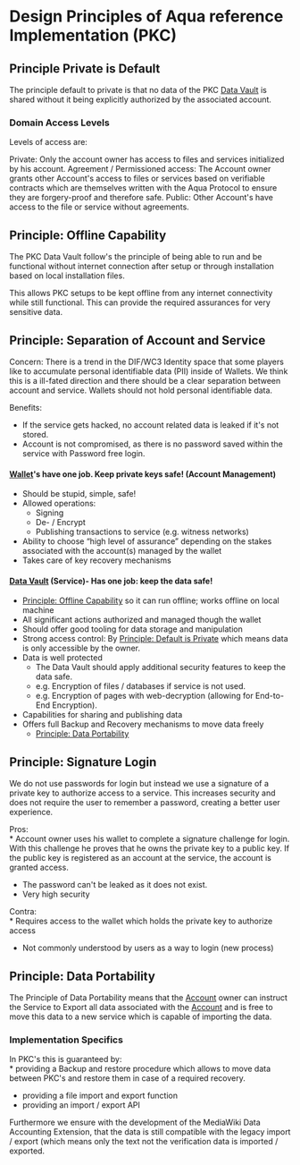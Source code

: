 # Design Principles of Aqua reference Implementation (PKC)

## Principle Private is Default

The principle default to private is that no data of the PKC [Data
Vault](Data_Vault "wikilink") is shared without it being explicitly
authorized by the associated account.

### Domain Access Levels

Levels of access are:

Private: Only the account owner has access to files and services
initialized by his account. Agreement / Permissioned access: The Account
owner grants other Account's access to files or services based on
verifiable contracts which are themselves written with the Aqua Protocol
to ensure they are forgery-proof and therefore safe. Public: Other
Account's have access to the file or service without agreements.

## Principle: Offline Capability

The PKC Data Vault follow's the principle of being able to run and be
functional without internet connection after setup or through
installation based on local installation files.

This allows PKC setups to be kept offline from any internet connectivity
while still functional. This can provide the required assurances for
very sensitive data.

## Principle: Separation of Account and Service

Concern: There is a trend in the DIF/WC3 Identity space that some
players like to accumulate personal identifiable data (PII) inside of
Wallets. We think this is a ill-fated direction and there should be
a clear separation between account and service. Wallets should not hold
personal identifiable data.

Benefits:

-   If the service gets hacked, no account related data is leaked if
    it's not stored.
-   Account is not compromised, as there is no password saved within the
    service with Password free login.

#### [Wallet](Wallet "wikilink")'s have one job. Keep private keys safe! (Account Management)

-   Should be stupid, simple, safe!
-   Allowed operations:
    -   Signing
    -   De- / Encrypt
    -   Publishing transactions to service (e.g. witness networks)
-   Ability to choose “high level of assurance” depending on the stakes
    associated with the account(s) managed by the wallet
-   Takes care of key recovery mechanisms

#### [Data Vault](Data_Vault "wikilink") (Service)- Has one job: keep the data safe!

-   [Principle: Offline
    Capability](Principle:_Offline_Capability "wikilink") so it can run
    offline; works offline on local machine
-   All significant actions authorized and managed though the wallet
-   Should offer good tooling for data storage and manipulation
-   Strong access control: By [Principle: Default is
    Private](Principle:_Default_is_Private "wikilink") which means data
    is only accessible by the owner.
-   Data is well protected
    -   The Data Vault should apply additional security features to keep
        the data safe.
    -   e.g. Encryption of files / databases if service is not used.
    -   e.g. Encryption of pages with web-decryption (allowing for
        End-to-End Encryption).
-   Capabilities for sharing and publishing data
-   Offers full Backup and Recovery mechanisms to move data freely
    -   [Principle: Data
        Portability](Principle:_Data_Portability "wikilink")

## Principle: Signature Login

We do not use passwords for login but instead we use a signature of a
private key to authorize access to a service. This increases security
and does not require the user to remember a password, creating a better
user experience.

Pros:  
\* Account owner uses his wallet to complete a signature challenge for
login. With this challenge he proves that he owns the private key to a
public key. If the public key is registered as an account at the
service, the account is granted access.

-   The password can't be leaked as it does not exist.
-   Very high security

Contra:  
\* Requires access to the wallet which holds the private key to
authorize access

-   Not commonly understood by users as a way to login (new process)

## Principle: Data Portability

The Principle of Data Portability means that the
[Account](Account "wikilink") owner can instruct the Service to Export
all data associated with the [Account](Account "wikilink") and is free
to move this data to a new service which is capable of importing the
data.

### Implementation Specifics

In PKC's this is guaranteed by:  
\* providing a Backup and restore procedure which allows to move data
between PKC's and restore them in case of a required recovery.

-   providing a file import and export function
-   providing an import / export API

Furthermore we ensure with the development of the MediaWiki Data
Accounting Extension, that the data is still compatible with the legacy
import / export (which means only the text not the verification data is
imported / exported.
